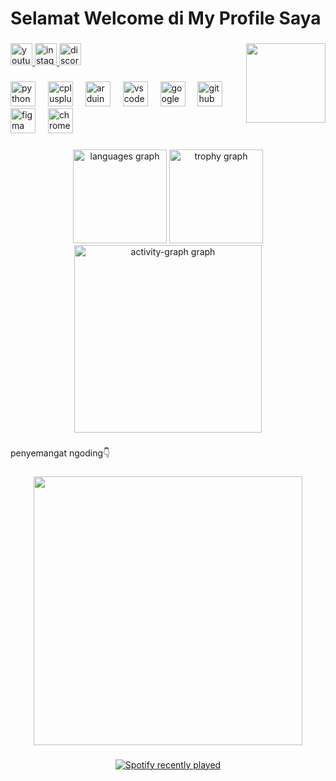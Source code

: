 <h1 align="left">Selamat Welcome di My Profile Saya</h1>

###

<img align="right" height="127" src="https://media1.tenor.com/m/hCezjPrjf-IAAAAd/newjeans-danielle.gif"  />

###

<div align="left">
  <a href="https://www.youtube.com/@anntglh" target="_blank">
    <img src="https://img.shields.io/static/v1?message=@anntglh&logo=youtube&label=&color=FF0000&logoColor=white&labelColor=&style=for-the-badge" height="35" alt="youtube logo"  />
  </a>
  <a href="https://www.instagram.com/dizu.natsu/" target="_blank">
    <img src="https://img.shields.io/static/v1?message=@dizu.natsu&logo=instagram&label=&color=E4405F&logoColor=white&labelColor=&style=for-the-badge" height="35" alt="instagram logo"  />
  </a>
  <a href="https://discordapp.com/users/696378144566804580" target="_blank">
    <img src="https://img.shields.io/static/v1?message=Discord&logo=discord&label=&color=7289DA&logoColor=white&labelColor=&style=for-the-badge" height="35" alt="discord logo"  />
  </a>
</div>

###

<div align="left">
  <img src="https://cdn.jsdelivr.net/gh/devicons/devicon/icons/python/python-original.svg" height="40" alt="python logo"  />
  <img width="12" />
  <img src="https://cdn.jsdelivr.net/gh/devicons/devicon/icons/cplusplus/cplusplus-original.svg" height="40" alt="cplusplus logo"  />
  <img width="12" />
  <img src="https://cdn.jsdelivr.net/gh/devicons/devicon/icons/arduino/arduino-original.svg" height="40" alt="arduino logo"  />
  <img width="12" />
  <img src="https://cdn.jsdelivr.net/gh/devicons/devicon/icons/vscode/vscode-original.svg" height="40" alt="vscode logo"  />
  <img width="12" />
  <img src="https://cdn.jsdelivr.net/gh/devicons/devicon/icons/google/google-original.svg" height="40" alt="google logo"  />
  <img width="12" />
  <img src="https://cdn.jsdelivr.net/gh/devicons/devicon/icons/github/github-original.svg" height="40" alt="github logo"  />
  <img width="12" />
  <img src="https://cdn.jsdelivr.net/gh/devicons/devicon/icons/figma/figma-original.svg" height="40" alt="figma logo"  />
  <img width="12" />
  <img src="https://cdn.jsdelivr.net/gh/devicons/devicon/icons/chrome/chrome-original.svg" height="40" alt="chrome logo"  />
</div>

###

<div align="center">
  <img src="https://github-readme-stats.vercel.app/api/top-langs?username=Sarashinaa&locale=en&hide_title=false&layout=compact&card_width=320&langs_count=5&theme=dracula&hide_border=false&order=2" height="150" alt="languages graph"  />
  <img src="https://github-profile-trophy.vercel.app?username=Sarashinaa&theme=dracula&column=-1&row=1&margin-w=8&margin-h=8&no-bg=false&no-frame=false&order=4" height="150" alt="trophy graph"  />
  <img src="https://github-readme-activity-graph.vercel.app/graph?username=Sarashinaa&radius=16&theme=react&area=true&order=5" height="300" alt="activity-graph graph"  />
</div>

###

<p align="left">penyemangat ngoding👇</p>

###

<div align="center">
  <img height="430" src="https://media1.tenor.com/m/UhoiqjKB-SIAAAAC/ruka-ruka-sarashina.gif"  />
</div>

###

<div align="center">
  <a href="https://open.spotify.com/user/31ij62qgljrtovrsojojfqjhxb2u">
    <img src="https://spotify-recently-played-readme.vercel.app/api?user=31ij62qgljrtovrsojojfqjhxb2u&count=10&unique=true" alt="Spotify recently played"  />
  </a>
</div>

###

